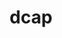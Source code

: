 ---
title: "dcap"
layout: cache
categories: [package, develop]
meta: {"versions": ["2.47.14"], "compilers": ["gcc@=11.4.0"], "oss": ["ubuntu22.04"], "platforms": ["linux"], "targets": ["x86_64_v3"], "stacks": ["hep", "root"], "num_specs": 6, "num_specs_by_stack": {"hep": 6, "root": 6}}
spec_details: [{"hash": "prxx452cp4qu3fbmtvzs4qlisi6fdzho", "compiler": "gcc@=11.4.0", "versions": ["2.47.14"], "os": "ubuntu22.04", "platform": "linux", "target": "x86_64_v3", "variants": ["build_system=autotools", "+plugins"], "stacks": ["hep", "root"], "size": "-", "tarball": "https://binaries.spack.io/develop/build_cache/linux-ubuntu22.04-x86_64_v3/gcc-11.4.0/dcap-2.47.14/linux-ubuntu22.04-x86_64_v3-gcc-11.4.0-dcap-2.47.14-prxx452cp4qu3fbmtvzs4qlisi6fdzho.spack"}, {"hash": "l6ybppr6yxqkamsdh4n5pwzxve5c4haz", "compiler": "gcc@=11.4.0", "versions": ["2.47.14"], "os": "ubuntu22.04", "platform": "linux", "target": "x86_64_v3", "variants": ["build_system=autotools", "+plugins"], "stacks": ["hep", "root"], "size": "-", "tarball": "https://binaries.spack.io/develop/build_cache/linux-ubuntu22.04-x86_64_v3/gcc-11.4.0/dcap-2.47.14/linux-ubuntu22.04-x86_64_v3-gcc-11.4.0-dcap-2.47.14-l6ybppr6yxqkamsdh4n5pwzxve5c4haz.spack"}, {"hash": "qhtgogldqpfnaffymy5vntwagy5nhzev", "compiler": "gcc@=11.4.0", "versions": ["2.47.14"], "os": "ubuntu22.04", "platform": "linux", "target": "x86_64_v3", "variants": ["build_system=autotools", "+plugins"], "stacks": ["hep", "root"], "size": "-", "tarball": "https://binaries.spack.io/develop/build_cache/linux-ubuntu22.04-x86_64_v3/gcc-11.4.0/dcap-2.47.14/linux-ubuntu22.04-x86_64_v3-gcc-11.4.0-dcap-2.47.14-qhtgogldqpfnaffymy5vntwagy5nhzev.spack"}, {"hash": "5iui5ms3wvkbbxjfrsmupcqk6igremvh", "compiler": "gcc@=11.4.0", "versions": ["2.47.14"], "os": "ubuntu22.04", "platform": "linux", "target": "x86_64_v3", "variants": ["build_system=autotools", "+plugins"], "stacks": ["hep", "root"], "size": "-", "tarball": "https://binaries.spack.io/develop/build_cache/linux-ubuntu22.04-x86_64_v3/gcc-11.4.0/dcap-2.47.14/linux-ubuntu22.04-x86_64_v3-gcc-11.4.0-dcap-2.47.14-5iui5ms3wvkbbxjfrsmupcqk6igremvh.spack"}, {"hash": "nlm6iiyvsws4xlv4rozqc4q7cpqdlged", "compiler": "gcc@=11.4.0", "versions": ["2.47.14"], "os": "ubuntu22.04", "platform": "linux", "target": "x86_64_v3", "variants": ["build_system=autotools", "+plugins"], "stacks": ["hep", "root"], "size": "-", "tarball": "https://binaries.spack.io/develop/build_cache/linux-ubuntu22.04-x86_64_v3/gcc-11.4.0/dcap-2.47.14/linux-ubuntu22.04-x86_64_v3-gcc-11.4.0-dcap-2.47.14-nlm6iiyvsws4xlv4rozqc4q7cpqdlged.spack"}, {"hash": "sfjar25fqewomda3xerhb46axhggth7b", "compiler": "gcc@=11.4.0", "versions": ["2.47.14"], "os": "ubuntu22.04", "platform": "linux", "target": "x86_64_v3", "variants": ["build_system=autotools", "+plugins"], "stacks": ["hep", "root"], "size": "-", "tarball": "https://binaries.spack.io/develop/build_cache/linux-ubuntu22.04-x86_64_v3/gcc-11.4.0/dcap-2.47.14/linux-ubuntu22.04-x86_64_v3-gcc-11.4.0-dcap-2.47.14-sfjar25fqewomda3xerhb46axhggth7b.spack"}]
---